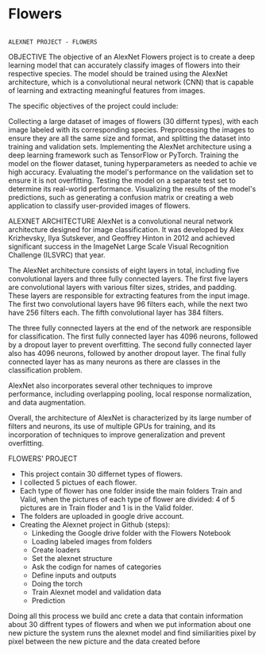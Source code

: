 # Flowers
                                                                      ALEXNET PROJECT - FLOWERS
                                                                 

OBJECTIVE
The objective of an AlexNet Flowers project is to create a deep learning model that can accurately classify images of flowers into their respective species. The model should be trained using the AlexNet architecture, which is a convolutional neural network (CNN) that is capable of learning and extracting meaningful features from images.

The specific objectives of the project could include:

Collecting a large dataset of images of flowers (30 differnt types), with each image labeled with its corresponding species.
Preprocessing the images to ensure they are all the same size and format, and splitting the dataset into training and validation sets.
Implementing the AlexNet architecture using a deep learning framework such as TensorFlow or PyTorch.
Training the model on the flower dataset, tuning hyperparameters as needed to achie ve high accuracy.
Evaluating the model's performance on the validation set to ensure it is not overfitting.
Testing the model on a separate test set to determine its real-world performance.
Visualizing the results of the model's predictions, such as generating a confusion matrix or creating a web application to classify user-provided images of flowers.

ALEXNET ARCHITECTURE
AlexNet is a convolutional neural network architecture designed for image classification. It was developed by Alex Krizhevsky, Ilya Sutskever, and Geoffrey Hinton in 2012 and achieved significant success in the ImageNet Large Scale Visual Recognition Challenge (ILSVRC) that year.

The AlexNet architecture consists of eight layers in total, including five convolutional layers and three fully connected layers. The first five layers are convolutional layers with various filter sizes, strides, and padding. These layers are responsible for extracting features from the input image. The first two convolutional layers have 96 filters each, while the next two have 256 filters each. The fifth convolutional layer has 384 filters.

The three fully connected layers at the end of the network are responsible for classification. The first fully connected layer has 4096 neurons, followed by a dropout layer to prevent overfitting. The second fully connected layer also has 4096 neurons, followed by another dropout layer. The final fully connected layer has as many neurons as there are classes in the classification problem.

AlexNet also incorporates several other techniques to improve performance, including overlapping pooling, local response normalization, and data augmentation.

Overall, the architecture of AlexNet is characterized by its large number of filters and neurons, its use of multiple GPUs for training, and its incorporation of techniques to improve generalization and prevent overfitting.

FLOWERS' PROJECT
- This project contain 30 differnet types of flowers.
- I collected 5 pictues of each flower.
- Each type of flower has one folder inside the main folders Train and Valid, when the pictures of each type of flower are divided: 4 of 5 pictures are in Train floder and 1 is in the Valid folder. 
- The folders are uploaded in google drive account.
- Creating the Alexnet project in Github (steps):
    - Linkeding the Google drive folder with the Flowers Notebook    
    - Loading labeled images from folders
    - Create loaders
    - Set the alexnet structure
    - Ask the codign for names of categories
    - Define inputs and outputs
    - Doing the torch
    - Train Alexnet model and validation data
    - Prediction 

Doing all this process we build anc crete a data that contain information about 30 diffrent types of flowers and when we put information about one new picture the system runs the alexnet model and find similiarities pixel by pixel between the new picture and the data created before  
